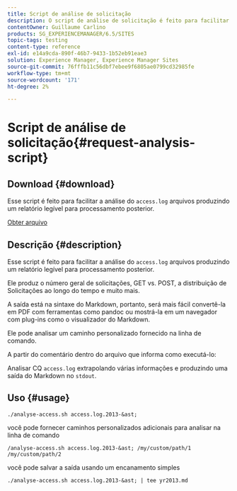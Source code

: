 ```yaml
---
title: Script de análise de solicitação
description: O script de análise de solicitação é feito para facilitar a análise dos arquivos access.log, produzindo um relatório legível para processamento posterior
contentOwner: Guillaume Carlino
products: SG_EXPERIENCEMANAGER/6.5/SITES
topic-tags: testing
content-type: reference
exl-id: e14a9cda-890f-46b7-9433-1b52eb91eae3
solution: Experience Manager, Experience Manager Sites
source-git-commit: 76fffb11c56dbf7ebee9f6805ae0799cd32985fe
workflow-type: tm+mt
source-wordcount: '171'
ht-degree: 2%

---
```


# Script de análise de solicitação{#request-analysis-script}

## Download {#download}

Esse script é feito para facilitar a análise do `access.log` arquivos produzindo um relatório legível para processamento posterior.

[Obter arquivo](assets/analyse-access.sh)

## Descrição {#description}

Esse script é feito para facilitar a análise do `access.log` arquivos produzindo um relatório legível para processamento posterior.

Ele produz o número geral de solicitações, GET vs. POST, a distribuição de Solicitações ao longo do tempo e muito mais.

A saída está na sintaxe do Markdown, portanto, será mais fácil convertê-la em PDF com ferramentas como pandoc ou mostrá-la em um navegador com plug-ins como o visualizador do Markdown.

Ele pode analisar um caminho personalizado fornecido na linha de comando.

A partir do comentário dentro do arquivo que informa como executá-lo:

Analisar CQ `access.log` extrapolando várias informações e produzindo uma saída do Markdown no `stdout`.

## Uso {#usage}

`./analyse-access.sh access.log.2013-&ast;`

você pode fornecer caminhos personalizados adicionais para analisar na linha de comando

`/analyse-access.sh access.log.2013-&ast; /my/custom/path/1 /my/custom/path/2`

você pode salvar a saída usando um encanamento simples

`./analyse-access.sh access.log.2013-&ast; | tee yr2013.md`
